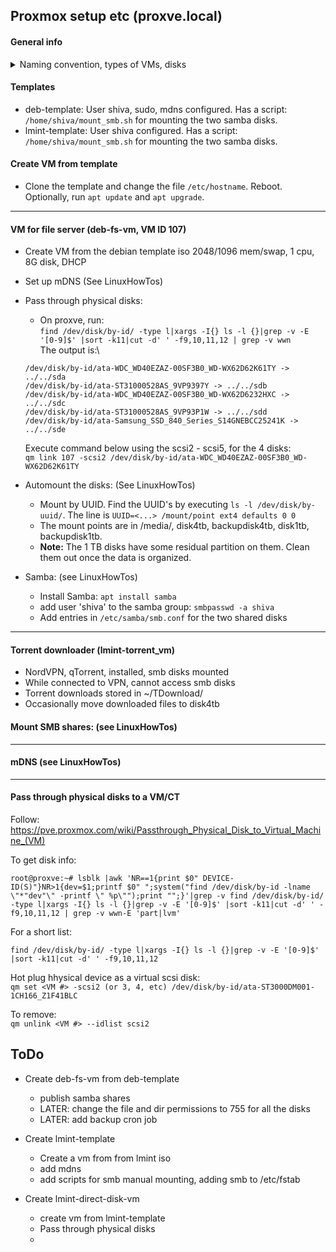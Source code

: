 ## Proxmox setup etc  (proxve.local)

#### General info
<details>
<summary> Naming convention, types of VMs, disks</summary>

- Naming convention for VMs and CTs: <os>-<purpose>-<container_type>, e.g. deb-nas-ct, ub-media-vm
- proxve has the static address 192.168.1.10. All the VMs use mDNS.
- proxve can be accessed at proxve.local (See mDNS below)
- List of disks:
    ```
    /dev/disk/by-id/ata-WDC_WD40EZAZ-00SF3B0_WD-WX62D62K61TY -> ../../sda
    /dev/disk/by-id/ata-ST31000528AS_9VP9397Y -> ../../sdb
    /dev/disk/by-id/ata-WDC_WD40EZAZ-00SF3B0_WD-WX62D6232HXC -> ../../sdc
    /dev/disk/by-id/ata-ST31000528AS_9VP93P1W -> ../../sdd
    /dev/disk/by-id/ata-Samsung_SSD_840_Series_S14GNEBCC25241K -> ../../sde
    ```
- There are only two VMs that have the 4 physical disks passed through to them (see Pass through below). `deb-fs-vm` and `lmint-direct_disk-vm`. These two should not be started at the same time, for disk safety. 
- `deb-fs-vm` has two functions:
    - provide samba shares for other VMs identified by:
        ```
        //deb-fs-vm/smb-disk4tb
        //deb-fs-vm/smb-disk1tb
        ```  
    - backup the disks to their backup counterparts.
- `lmint-direct-disk-vm` mounts all 4 disks, but does not provide any samba shares, it is for disk maintenance and operations that may require a GUI program.

</details>

#### Templates
<!-- - debian-basic-template : only with user shiva configured -->
- deb-template: User shiva, sudo, mdns configured. Has a script: 
`/home/shiva/mount_smb.sh` for mounting the two samba disks.
- lmint-template: User shiva configured. Has a script:
`/home/shiva/mount_smb.sh` for mounting the two samba disks.


#### Create VM from template
- Clone the template and change the file `/etc/hostname`. Reboot. Optionally,  run `apt update` and `apt upgrade`.

---
#### VM for file server (deb-fs-vm, VM ID 107)
- Create VM from the debian template iso 2048/1096 mem/swap, 1 cpu, 8G disk, DHCP
- Set up mDNS (See LinuxHowTos)
- Pass through physical disks:
    - On proxve, run:\
     `find /dev/disk/by-id/ -type l|xargs -I{} ls -l {}|grep -v -E '[0-9]$' |sort -k11|cut -d' ' -f9,10,11,12 | grep -v wwn`\
    The output is:\
    ```
    /dev/disk/by-id/ata-WDC_WD40EZAZ-00SF3B0_WD-WX62D62K61TY -> ../../sda
    /dev/disk/by-id/ata-ST31000528AS_9VP9397Y -> ../../sdb
    /dev/disk/by-id/ata-WDC_WD40EZAZ-00SF3B0_WD-WX62D6232HXC -> ../../sdc
    /dev/disk/by-id/ata-ST31000528AS_9VP93P1W -> ../../sdd
    /dev/disk/by-id/ata-Samsung_SSD_840_Series_S14GNEBCC25241K -> ../../sde

    ```
    Execute command below using the scsi2 - scsi5, for the 4 disks:\
    `qm link 107 -scsi2 /dev/disk/by-id/ata-WDC_WD40EZAZ-00SF3B0_WD-WX62D62K61TY`
- Automount the disks: (See LinuxHowTos)
    - Mount by UUID. Find the UUID's by executing `ls -l /dev/disk/by-uuid/`. The line is `UUID=<...> /mount/point ext4 defaults 0 0`
    - The mount points are in /media/, disk4tb, backupdisk4tb, disk1tb, backupdisk1tb.
    - **Note:** The 1 TB disks have some residual partition on them. Clean them out once the data is organized.

- Samba: (see LinuxHowTos)

    - Install Samba: `apt install samba`
    - add user 'shiva' to the samba group: `smbpasswd -a shiva`
    - Add entries in `/etc/samba/smb.conf` for the two shared disks


---
#### Torrent downloader (lmint-torrent_vm)
- NordVPN, qTorrent, installed, smb disks mounted
- While connected to VPN, cannot access smb disks
- Torrent downloads stored in ~/TDownload/
- Occasionally move downloaded files to disk4tb


#### Mount SMB shares: (see LinuxHowTos)


---
#### mDNS (see LinuxHowTos)

---
#### Pass through physical disks to a VM/CT
Follow: https://pve.proxmox.com/wiki/Passthrough_Physical_Disk_to_Virtual_Machine_(VM)

To get disk info:
```
root@proxve:~# lsblk |awk 'NR==1{print $0" DEVICE-ID(S)"}NR>1{dev=$1;printf $0" ";system("find /dev/disk/by-id -lname \"*"dev"\" -printf \" %p\"");print "";}'|grep -v find /dev/disk/by-id/ -type l|xargs -I{} ls -l {}|grep -v -E '[0-9]$' |sort -k11|cut -d' ' -f9,10,11,12 | grep -v wwn-E 'part|lvm' 
```

For a short list:
```
find /dev/disk/by-id/ -type l|xargs -I{} ls -l {}|grep -v -E '[0-9]$' |sort -k11|cut -d' ' -f9,10,11,12
```

Hot plug hhysical device as a virtual scsi disk:\
`qm set <VM #> -scsi2 (or 3, 4, etc) /dev/disk/by-id/ata-ST3000DM001-1CH166_Z1F41BLC`

To remove:\
`qm unlink <VM #> --idlist scsi2`

## ToDo

- Create deb-fs-vm from deb-template
    - publish samba shares
    - LATER: change the file and dir permissions to 755 for all the disks
    - LATER: add backup cron job

- Create lmint-template 
    - Create a vm from from lmint iso
    - add mdns
    - add scripts for smb manual mounting, adding smb to /etc/fstab

- Create lmint-direct-disk-vm 
    - create vm from lmint-template
    - Pass through physical disks
    -




